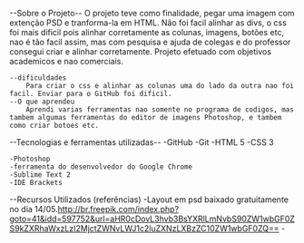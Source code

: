 --Sobre o Projeto--
		O projeto teve como finalidade, pegar uma imagem com extenção PSD e tranforma-la em HTML. Não foi facil alinhar as divs, o css foi mais dificil pois alinhar corretamente as colunas, imagens, botões etc, nao é tão facil assim, mas com pesquisa e ajuda de colegas e do professor consegui criar e alinhar corretamente.
		Projeto efetuado com objetivos academicos e nao comerciais.

	--dificuldades
		Para criar o css e alinhar as colunas uma do lado da outra nao foi facil. Enviar para o GitHub foi dificil.
	--O que aprendeu
		Aprendi varias ferramentas nao somente no programa de codigos, mas tambem algumas ferramentas do editor de imagens Photoshop, e tambem como criar botoes etc.

--Tecnologias e ferramentas utilizadas--
	-GitHub
	-Git
	-HTML 5
	-CSS 3

	-Photoshop
	-ferramenta do desenvolvedor do Google Chrome
	-Sublime Text 2
	-IDE Brackets


--Recursos Utilizados (referências)
	-Layout em psd baixado gratuitamente no dia 14/05.http://br.freepik.com/index.php?goto=41&idd=597752&url=aHR0cDovL3hvb3BsYXRlLmNvbS90ZW1wbGF0ZS9kZXRhaWxzLzI2MjctZWNvLWJ1c2luZXNzLXBzZC10ZW1wbGF0ZQ==
	-